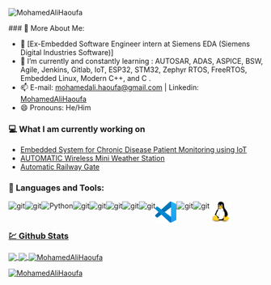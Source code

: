 <p align="left"> <img src="https://komarev.com/ghpvc/?username=MohamedAliHaoufa&label=Profile%20views&color=0e75b6&style=flat" alt="MohamedAliHaoufa" /> </p>
### 🧐 More About Me:

- 🔭 [Ex-Embedded Software Engineer intern at  Siemens EDA (Siemens Digital Industries Software)]
- 🌱 I’m currently and constantly learning : AUTOSAR, ADAS, ASPICE, BSW, Agile, Jenkins, Gitlab, IoT, ESP32, STM32, Zephyr RTOS, FreeRTOS, Embedded Linux, Modern C++, and C .
- 📫 E-mail: mohamedali.haoufa@gmail.com | Linkedin: <a href="https://www.linkedin.com/in/mohamed-ali-haoufa/">MohamedAliHaoufa</a>
- 😄 Pronouns: He/Him

### 💻 What I am currently working on

-  [Embedded System for Chronic Disease Patient Monitoring using IoT](https://github.com/MohamedAliHaoufa/Embedded-System-for-Chronic-Disease-Patient-Monitoring-using-IoT)
-  [AUTOMATIC Wireless Mini Weather Station](https://github.com/MohamedAliHaoufa/AUTOMATIC-Wireless-Mini-Weather-Station)
-  [Automatic Railway Gate](https://github.com/MohamedAliHaoufa/Automatic-Railway-Gate)

### 🔨 Languages and Tools:
<a href="https://en.wikipedia.org/wiki/C_(programming_language)" target="_blank"> <img src="https://i.imgur.com/zINUxVf.png" align="left" alt="git" height='42px'/>
<a href="https://en.wikipedia.org/wiki/C%2B%2B" target="_blank"> <img src="https://github.com/isocpp/logos/blob/master/cpp_logo.png" align="left" alt="git" height='42px'/>
<a href="https://www.python.org" target="_blank"><img align="left" alt="Python" height ="42px" src="https://raw.githubusercontent.com/rahul-jha98/github_readme_icons/main/language_and_tools/square/python/python.svg"></a>
<a href="https://en.wikipedia.org/wiki/Assembly_language" target="_blank"> <img src="https://cdn.hackr.io/uploads/topics_svg/1515163329FBBk5SGRAt.svg" align="left" alt="git" height='42px'/>

<a href="https://en.wikipedia.org/wiki/HTML5" target="_blank"> <img src="https://upload.wikimedia.org/wikipedia/commons/thumb/6/61/HTML5_logo_and_wordmark.svg/512px-HTML5_logo_and_wordmark.svg.png" align="left" alt="git" height='42px'/>
<a href="https://en.wikipedia.org/wiki/CSS" target="_blank"> <img src="https://upload.wikimedia.org/wikipedia/commons/thumb/d/d5/CSS3_logo_and_wordmark.svg/800px-CSS3_logo_and_wordmark.svg.png" align="left" alt="git" height='42px'/>
<a href="https://en.wikipedia.org/wiki/JavaScript" target="_blank"> <img src="https://upload.wikimedia.org/wikipedia/commons/thumb/9/99/Unofficial_JavaScript_logo_2.svg/512px-Unofficial_JavaScript_logo_2.svg.png" align="left" alt="git" height='42px'/>
  
<a href="https://git-scm.com/" target="_blank"> <img src="https://raw.githubusercontent.com/rahul-jha98/github_readme_icons/main/language_and_tools/square/git-scm/git-scm.svg" align="left" alt="git" height='42px'/> </a>
<a href="https://code.visualstudio.com/" target="_blank"> <img src="https://raw.githubusercontent.com/github/explore/80688e429a7d4ef2fca1e82350fe8e3517d3494d/topics/visual-studio-code/visual-studio-code.png" align="left" alt="git" height='42px'/> </a>
<a href="https://www.docker.com/" target="_blank"> <img src="https://i.imgur.com/VyjCJuz.png" align="left" alt="git" height='42px'/>
  
<a href="https://www.jenkins.io/" target="_blank"> <img src="https://upload.wikimedia.org/wikipedia/commons/thumb/e/e9/Jenkins_logo.svg/langfr-800px-Jenkins_logo.svg.png" align="left" alt="git" height='42px'/>
  
<a href="https://linuxmint.com/" target="_blank"> <img src="https://raw.githubusercontent.com/devicons/devicon/master/icons/linux/linux-original.svg" align="left" alt="git" height='42px'/>
  
<br>
<br>

### 💹 Github Stats

<div>
  <a href="https://github.com/MohamedAliHaoufa">
  <img align="center" High="180" width="400em" src="https://github-readme-stats.vercel.app/api/?username=MohamedAliHaoufa&show_icons=true&locale=en&theme=compact"/>
  <img align="center" src="https://github-readme-stats.vercel.app/api/top-langs/?username=MohamedAliHaoufa&layout=compact&locale=en&theme=compact"/>
  <img align="center" src="https://github-readme-streak-stats.herokuapp.com/?user=MohamedAliHaoufa&" alt="MohamedAliHaoufa"/>

</div>
  <p align="left"> <a href="https://github.com/ryo-ma/github-profile-trophy"><img src="https://github-profile-trophy.vercel.app/?username=MohamedAliHaoufa" alt="MohamedAliHaoufa" /></a> </p>

<!--
**MohamedAliHaoufa/MohamedAliHaoufa** is a ✨ _special_ ✨ repository because its `README.md` (this file) appears on your GitHub profile.

Here are some ideas to get you started:

- 🔭 I’m currently working on ...
- 🌱 I’m currently learning ...
- 👯 I’m looking to collaborate on ...
- 🤔 I’m looking for help with ...
- 💬 Ask me about ...
- 📫 How to reach me: ...
- 😄 Pronouns: ...
- ⚡ Fun fact: ...
-->
